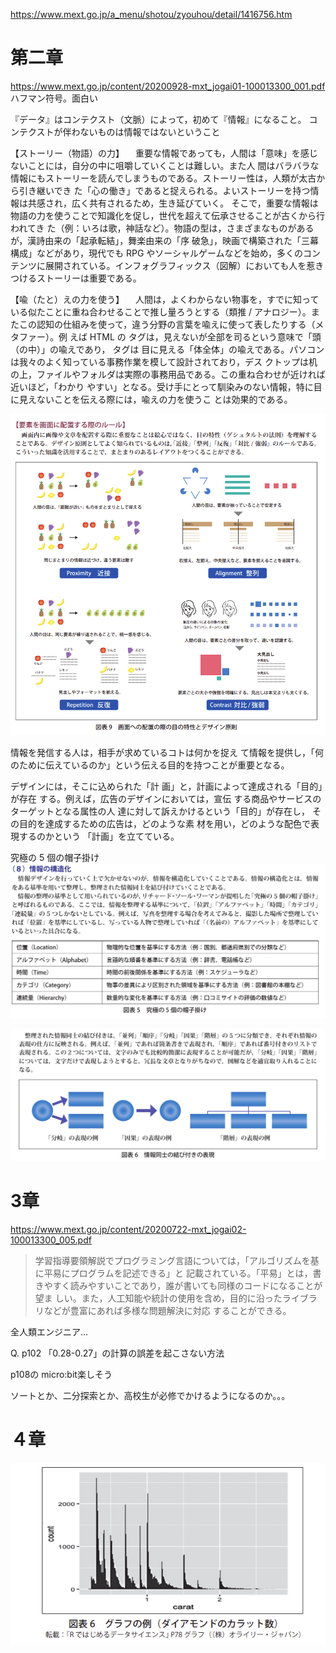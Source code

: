 

https://www.mext.go.jp/a_menu/shotou/zyouhou/detail/1416756.htm




# 第二章
https://www.mext.go.jp/content/20200928-mxt_jogai01-100013300_001.pdf
    ハフマン符号。面白い

『データ』はコンテクスト（文脈）によって，初めて『情報』になること。
コンテクストが伴わないものは情報ではないということ


【ストーリー（物語）の力】
　重要な情報であっても，人間は「意味」を感じないことには，自分の中に咀嚼していくことは難しい。また人
間はバラバラな情報にもストーリーを読んでしまうものである。ストーリー性は，人類が太古から引き継いでき
た「心の働き」であると捉えられる。よいストーリーを持つ情報は共感され，広く共有されるため，生き延びていく。
そこで，重要な情報は物語の力を使うことで知識化を促し，世代を超えて伝承させることが古くから行われてき
た（例：いろは歌，神話など）。物語の型は，さまざまなものがあるが，漢詩由来の「起承転結」，舞楽由来の「序
破急」，映画で構築された「三幕構成」などがあり，現代でも RPG やソーシャルゲームなどを始め，多くのコン
テンツに展開されている。インフォグラフィックス（図解）においても人を惹きつけるストーリーは重要である。

【喩（たと）えの力を使う】
　人間は，よくわからない物事を，すでに知っている似たことに重ね合わせることで推し量ろうとする（類推 /
アナロジー）。またこの認知の仕組みを使って，違う分野の言葉を喩えに使って表したりする（メタファー）。例
えば HTML の <Head> タグは，見えないが全部を司るという意味で「頭（の中）」の喩えであり，<body> タグは
目に見える「体全体」の喩えである。パソコンは我々のよく知っている事務作業を模して設計されており，デス
クトップは机の上，ファイルやフォルダは実際の事務用品である。この重ね合わせが近ければ近いほど，「わかり
やすい」となる。受け手にとって馴染みのない情報，特に目に見えないことを伝える際には，喩えの力を使うこ
とは効果的である。

![alt text](image.png)

情報を発信する人は，相手が求めているコトは何かを捉え
て情報を提供し，「何のために伝えているのか」という伝える目的を持つことが重要となる。

デザインには，そこに込められた「計
画」と，計画によって達成される「目的」が存在
する。例えば，広告のデザインにおいては，宣伝
する商品やサービスのターゲットとなる属性の人
達に対して訴えかけるという「目的」が存在し，
その目的を達成するための広告は，どのような素
材を用い，どのような配色で表現するのかという
「計画」を立てている。



究極の 5 個の帽子掛け
![alt text](image-2.png)


![alt text](image-1.png)


# 3章
https://www.mext.go.jp/content/20200722-mxt_jogai02-100013300_005.pdf

>学習指導要領解説でプログラミング言語については，「アルゴリズムを基に平易にプログラムを記述できる」と
記載されている。「平易」とは，書きやすく読みやすいことであり，誰が書いても同様のコードになることが望ま
しい。また，人工知能や統計の使用を含め，目的に沿ったライブラリなどが豊富にあれば多様な問題解決に対応
することができる。

全人類エンジニア...


Q. p102 「0.28-0.27」の計算の誤差を起こさない方法

p108の micro:bit楽しそう

ソートとか、二分探索とか、高校生が必修でかけるようになるのか。。。


# ４章


![alt text](image-3.png)